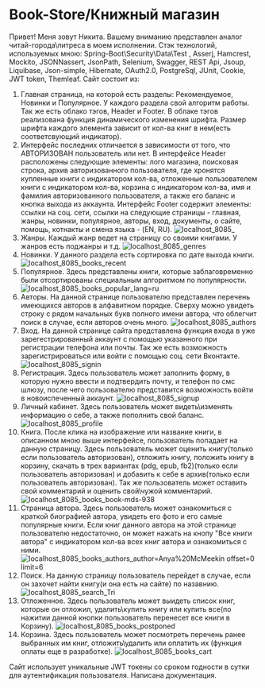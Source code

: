 # Book-Store/Книжный магазин
Привет! Меня зовут Никита. Вашему вниманию представлен аналог читай-города\литреса в моем исполнении.
Стэк технологий, используемых мною: Spring-Boot\Security\Data\Test , Asserj, Hamcrest, Mockito, JSONNassert, JsonPath, Selenium, Swagger, REST Api, Jsoup, Liquibase, Json-simple, Hibernate, OAuth2.0, PostgreSql, JUnit, Cookie, JWT token, Themleaf.
Сайт состоит из:
1. Главная страница, на которой есть разделы: Рекомендуемое, Новинки и Популярное. У каждого раздела свой алгоритм работы. Так же есть облако тэгов, Header и Footer.
В облаке тэгов реализована функция динамического изменения шрифта. Размер шрифта каждого элемента зависит от кол-ва книг в нем(есть соответсвующий индикатор).  
2. Интерфейс последних отличается в зависимости от того, что АВТОРИЗОВАН пользователь или нет. В  интерфейсе Header расположены следующие элементы: лого магазина, поисковая строка, архив авторизованного пользователя, где хронятся купленные книги с индикатором кол-ва, отложенные пользователем книги с индикатором кол-ва, корзина с индикатором кол-ва, имя и фамилия авторизованного пользователя, а также его баланс и кнопка выхода из аккаунта.
Интерфейс Footer содержит элементы: ссылки на соц. сети, ссылки на следующие страницы - главная, жанры, новинки, популярное, авторы, вход, документы, о сайте, помощь, котнакты и смена языка - (EN, RU).
![localhost_8085_](https://user-images.githubusercontent.com/85135441/211776666-40929c4f-b044-4208-aac9-1112530bb779.png)
2. Жанры. Каждый жанр ведет на страницу со своими книгами. У жанров есть поджанры и т.д.
![localhost_8085_genres](https://user-images.githubusercontent.com/85135441/211777337-44024690-c075-44cf-b308-34c32ec55af0.png)
3. Новинки. У данного раздела есть сортировка по дате выхода книги.
![localhost_8085_books_recent](https://user-images.githubusercontent.com/85135441/211777617-da2bdd37-7518-4bea-8fc0-da094b19e547.png)
4. Популярное. Здесь представлены книги, которые заблаговременно были отсортированы специальным алгоритмом по популярности.
![localhost_8085_books_popular_lang=ru](https://user-images.githubusercontent.com/85135441/211778072-3c2381e3-7dce-4180-b193-e911c38a9927.png)
5. Авторы. На данной странице пользователю представлен перечень имеющихся авторов в алфавитном порядке. Сверху можно увидеть строку с рядом начальных букв полного имени автора, что облегчит поиск в случае, если авторов очень много.
![localhost_8085_authors](https://user-images.githubusercontent.com/85135441/211778695-8b3c80f6-7437-4d4e-9895-fce1f7464581.png)
6. Вход. На данной странице сайта представлена функция входа в уже зарегестрированный аккаунт с помощью указанного при регистрации телефона или почты. Так же есть возможность зарегистрироваться или войти с помощью соц. сети Вконтакте.
![localhost_8085_signin](https://user-images.githubusercontent.com/85135441/211780749-57c25b5e-4d8d-4243-9bb7-5eb7fbf0e4a8.png)
7. Регистрация. Здесь пользователь может заполнить форму, в которую нужно ввести и подтвердить почту, и телефон по смс шлюзу, после чего пользователю представится возможность войти в новоиспеченный аккаунт.
![localhost_8085_signup](https://user-images.githubusercontent.com/85135441/211780727-30e5d3e7-d684-4714-a78e-10f1d858fe69.png)
8. Личный кабинет. Здесь пользователь может видеть\изменять информацию о себе, а также пополнить свой баланс.
![localhost_8085_profile](https://user-images.githubusercontent.com/85135441/211781298-ad5c5254-f22a-4278-b4aa-365eb71ddb6b.png)
9. Книга. После клика на изображение или название книги, в описанном мною выше интерфейсе, пользователь попадает на данную страницу. Здесь пользователь может оценить книгу(только если пользователь авторизован), отложить книгу, положить книгу в корзину, скачать в трех вариантах (pdg, epub, fb2)(только если пользователь авторизован)  и добавить к себе в архив(только если пользователь авторизован). Так же пользователь может оставить свой комментарий и оценить свой\чужой комментарий.
![localhost_8085_books_book-mds-938](https://user-images.githubusercontent.com/85135441/211783317-67c55d3b-bca5-410a-9c32-03e170b3f84a.png)
10. Страница автора. Здесь пользователь может ознакомиться с краткой биографией автора, увидеть его фото и его самые популярные книги. Если книг данного автора на этой странице пользователю недостаточно, он может нажать на кнопу "Все книги автора" с индикатором кол-ва всех книг автора и ознакомиться с ними.
![localhost_8085_books_authors_author=Anya%20McMeekin offset=0 limit=6](https://user-images.githubusercontent.com/85135441/211784138-50077888-c1a9-4c96-9daf-e2d06cf32559.png)
11. Поиск. На данную страницу пользователь перейдет в случае, если он захочет найти книгу(и она есть на сайте) по назавнию.
![localhost_8085_search_Tri](https://user-images.githubusercontent.com/85135441/211784563-9763fb1c-69e2-461a-bd2f-c4ba3f55e219.png)
12. Отложенное. Здесь пользователь может выидеть список книг, которые он отложил, удалить\купить книгу или купить все(по нажитии данной кнопки пользователь перенесет все книги в Корзину).
![localhost_8085_books_postponed](https://user-images.githubusercontent.com/85135441/211785599-9471c18b-f2dd-433c-9996-884c0459fac1.png)
13. Корзина. Здесь пользователь может посмотреть перечень ранее выбранных им книг, отложить\удалить или оплатить их (функция оплаты еще в разработке).
![localhost_8085_books_cart](https://user-images.githubusercontent.com/85135441/211786049-70aaeac3-2cdc-4bcc-a720-91a197595118.png)


Сайт использует уникальные JWT токены со сроком годности в сутки для аутентификация пользователя.
Написана документация.
